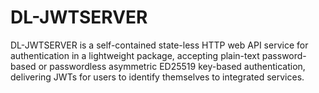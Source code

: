 # DL-JWTSERVER
DL-JWTSERVER is a self-contained state-less HTTP web API service for authentication in a lightweight package, accepting plain-text password-based or passwordless asymmetric ED25519 key-based authentication, delivering JWTs for users to identify themselves to integrated services.
